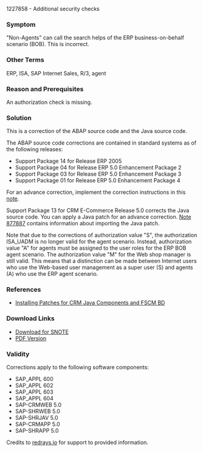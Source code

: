 1227858 - Additional security checks

### Symptom
"Non-Agents" can call the search helps of the ERP business-on-behalf scenario (BOB). This is incorrect.

### Other Terms
ERP, ISA, SAP Internet Sales, R/3, agent

### Reason and Prerequisites
An authorization check is missing.

### Solution
This is a correction of the ABAP source code and the Java source code.

The ABAP source code corrections are contained in standard systems as of the following releases:
- Support Package 14 for Release ERP 2005
- Support Package 04 for Release ERP 5.0 Enhancement Package 2
- Support Package 03 for Release ERP 5.0 Enhancement Package 3
- Support Package 01 for Release ERP 5.0 Enhancement Package 4

For an advance correction, implement the correction instructions in this [note](https://me.sap.com/corrins/0001227858/1).

Support Package 13 for CRM E-Commerce Release 5.0 corrects the Java source code. You can apply a Java patch for an advance correction. [Note 877887](https://me.sap.com/notes/877887) contains information about importing the Java patch.

Note that due to the corrections of authorization value "S", the authorization ISA_UADM is no longer valid for the agent scenario. Instead, authorization value "A" for agents must be assigned to the user roles for the ERP BOB agent scenario. The authorization value "M" for the Web shop manager is still valid. This means that a distinction can be made between Internet users who use the Web-based user management as a super user (S) and agents (A) who use the ERP agent scenario.

### References
- [Installing Patches for CRM Java Components and FSCM BD](https://me.sap.com/notes/877887)

### Download Links
- [Download for SNOTE](https://notesdownloads.sap.com/note/0040000007172282017)
- [PDF Version](https://userapps.support.sap.com/sap/support/sfm/notes/print/0001227858?language=en-US&token=D036442EB50D47C1F9CCFD37F53EEE33)

### Validity
Corrections apply to the following software components:
- SAP_APPL 600
- SAP_APPL 602
- SAP_APPL 603
- SAP_APPL 604
- SAP-CRMWEB 5.0
- SAP-SHRWEB 5.0
- SAP-SHRJAV 5.0
- SAP-CRMAPP 5.0
- SAP-SHRAPP 5.0

Credits to [redrays.io](https://redrays.io) for support to provided information.